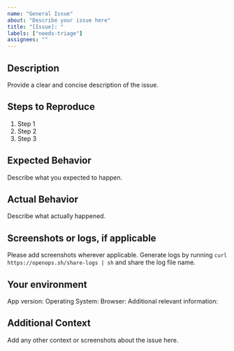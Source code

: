 ```yaml
---
name: "General Issue"
about: "Describe your issue here"
title: "[Issue]: "
labels: ["needs-triage"]
assignees: ""
---
```


## Description
Provide a clear and concise description of the issue.

## Steps to Reproduce
1. Step 1
2. Step 2
3. Step 3

## Expected Behavior
Describe what you expected to happen.

## Actual Behavior
Describe what actually happened.

## Screenshots or logs, if applicable
Please add screenshots wherever applicable.
Generate logs by running `curl https://openops.sh/share-logs | sh` and share the log file name.

## Your environment
App version: 
Operating System: 
Browser: 
Additional relevant information: 

## Additional Context
Add any other context or screenshots about the issue here.
